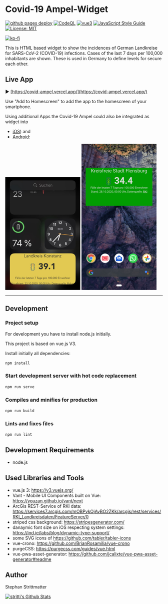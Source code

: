 # Covid-19 Ampel-Widget

[![github pages deploy](https://github.com/stritti/covid-ampel-widget/workflows/Github%20Pages%20Deploy/badge.svg)](https://github.com/stritti/covid-ampel-widget/actions?query=workflow%3A%22Github+Pages+Deploy%22)
[![CodeQL](https://github.com/stritti/covid-ampel-widget/workflows/CodeQL/badge.svg)](https://github.com/stritti/covid-ampel-widget/actions?query=workflow%3ACodeQL)
[![vue3](https://img.shields.io/badge/vue-3.x-brightgreen.svg)](https://v3.vuejs.org/)
[![JavaScript Style Guide](https://img.shields.io/badge/code_style-standard-brightgreen.svg)](https://standardjs.com)
[![License: MIT](https://img.shields.io/badge/License-MIT-yellow.svg)](LICENSE)

[![ko-fi](https://ko-fi.com/img/githubbutton_sm.svg)](https://ko-fi.com/J3J33A8DT)

This is HTML based widget to show the incidences of German Landkreise for SARS-CoV-2 (COVID-19) infections.
Cases of the last 7 days per 100,000 inhabitants are shown. These is used in Germany to
define levels for secure each other.

## Live App

▶ [https://covid-ampel.vercel.app/](https://covid-ampel.vercel.app/)

Use "Add to Homescreen" to add the app to the homescreen of your smartphone.

Using additional Apps the Covid-19 Ampel could also be integrated as widget into

* [iOS](https://github.com/stritti/covid-ampel-widget/wiki/Anleitung-iOS)) and
* [Android](https://github.com/stritti/covid-ampel-widget/wiki/Anleitung-Android):

<img src="https://raw.githubusercontent.com/stritti/covid-ampel-widget/main/public/help/IMG_6911.jpg" width="240" alt="Covid-19 Ampel-Widget" />

<img src="https://raw.githubusercontent.com/stritti/covid-ampel-widget/main/public/help/android-covid-19-ampel-widget.png" width=240/>

---

## Development

### Project setup

For development you have to install node.js initially.

This project is based on vue.js V3.

Install initially all dependencies:

``` sh
npm install
```

### Start development server with hot code replacement

``` sh
npm run serve
```

### Compiles and minifies for production

``` sh
npm run build
```

### Lints and fixes files

``` sh
npm run lint
```

## Development Requirements

* node.js

## Used Libraries and Tools

* vue.js 3: <https://v3.vuejs.org/>
* Vant - Mobile UI Components built on Vue: <https://youzan.github.io/vant/next>
* ArcGis REST-Service of RKI data: <https://services7.arcgis.com/mOBPykOjAyBO2ZKk/arcgis/rest/services/RKI_Landkreisdaten/FeatureServer/0>
* striped css background: <https://stripesgenerator.com/>
* danaymic font size on iOS respecting system settings: <https://ind.ie/labs/blog/dynamic-type-support/>
* some SVG icons of <https://github.com/tabler/tabler-icons>
* vue-crono: <https://github.com/BrianRosamilia/vue-crono>
* purgeCSS: <https://purgecss.com/guides/vue.html>
* vue-pwa-asset-generator: <https://github.com/jcalixte/vue-pwa-asset-generator#readme>

## Author

Stephan Strittmatter

[![stritti's Github Stats](https://github-readme-stats.vercel.app/api?username=stritti)](https://github.com/anuraghazra/github-readme-stats)
